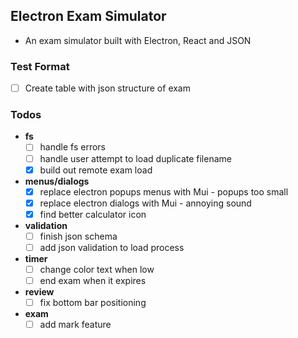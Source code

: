 ## Electron Exam Simulator

- An exam simulator built with Electron, React and JSON

### Test Format

- [ ] Create table with json structure of exam

### Todos

- **fs**
  - [ ] handle fs errors
  - [ ] handle user attempt to load duplicate filename
  - [x] build out remote exam load
- **menus/dialogs**
  - [x] replace electron popups menus with Mui - popups too small
  - [x] replace electron dialogs with Mui - annoying sound
  - [x] find better calculator icon
- **validation**
  - [ ] finish json schema
  - [ ] add json validation to load process
- **timer**
  - [ ] change color text when low
  - [ ] end exam when it expires
- **review**
  - [ ] fix bottom bar positioning
- **exam**
  - [ ] add mark feature
